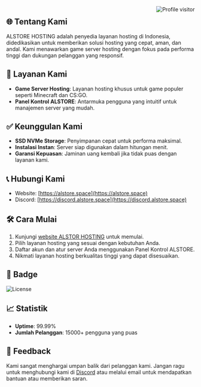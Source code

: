 <a href="https://komarev.com/ghpvc/?username=AL-STORE">
  <img align="right" src="https://komarev.com/ghpvc/?username=AL-STORE&label=Visitors&color=0e75b6&style=flat" alt="Profile visitor" />
</a>

## 🌐 Tentang Kami

ALSTORE HOSTING adalah penyedia layanan hosting di Indonesia, didedikasikan untuk memberikan solusi hosting yang cepat, aman, dan andal. Kami menawarkan game server hosting dengan fokus pada performa tinggi dan dukungan pelanggan yang responsif.

## 🚀 Layanan Kami

- **Game Server Hosting**: Layanan hosting khusus untuk game populer seperti Minecraft dan CS:GO.
- **Panel Kontrol ALSTORE**: Antarmuka pengguna yang intuitif untuk manajemen server yang mudah.

## ✅ Keunggulan Kami

- **SSD NVMe Storage**: Penyimpanan cepat untuk performa maksimal.
- **Instalasi Instan**: Server siap digunakan dalam hitungan menit.
- **Garansi Kepuasan**: Jaminan uang kembali jika tidak puas dengan layanan kami.

## 📞 Hubungi Kami

- Website: [https://alstore.space](https://alstore.space)
- Discord: [https://discord.alstore.space](https://discord.alstore.space)

## 🛠️ Cara Mulai

1. Kunjungi [website ALSTOR HOSTING](https://alstore.space) untuk memulai.
2. Pilih layanan hosting yang sesuai dengan kebutuhan Anda.
3. Daftar akun dan atur server Anda menggunakan Panel Kontrol ALSTORE.
4. Nikmati layanan hosting berkualitas tinggi yang dapat disesuaikan.

## 🏅 Badge

![License](https://img.shields.io/badge/License-MIT-blue.svg)

## 📈 Statistik

- **Uptime**: 99.99%
- **Jumlah Pelanggan**: 15000+ pengguna yang puas

## 💬 Feedback

Kami sangat menghargai umpan balik dari pelanggan kami. Jangan ragu untuk menghubungi kami di [Discord](https://discord.alstore.space) atau melalui email untuk mendapatkan bantuan atau memberikan saran.
